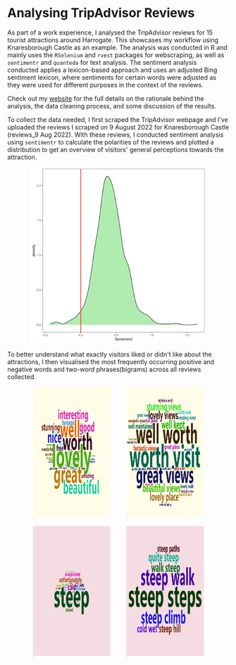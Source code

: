 # Analysing TripAdvisor Reviews
As part of a work experience, I analysed the TripAdvisor reviews for 15 tourist attractions around Harrogate. This showcases my workflow using Knaresborough Castle as an example. The analysis was conducted in R and mainly uses the `RSelenium` and `rvest` packages for webscraping, as well as `sentimentr` and `quanteda` for text analysis. The sentiment analysis conducted applies a lexicon-based approach and uses an adjusted Bing sentiment lexicon, where sentiments for certain words were adjusted as they were used for different purposes in the context of the reviews.

Check out my <a href = "https://brendonkoh-portfolio.netlify.app/projects/analysing-tripadvisor-reviews/">website</a> for the full details on the rationale behind the analysis, the data cleaning process, and some discussion of the results.

To collect the data needed, I first scraped the TripAdvisor webpage and I've uploaded the reviews I scraped on 9 August 2022 for Knaresborough Castle (reviews_9 Aug 2022). With these reviews, I conducted sentiment analysis using `sentimentr` to calculate the polarities of the reviews and plotted a distribution to get an overview of visitors' general perceptions towards the attraction.
<p align = "center"><img src = "bing_sentimentscore.png" height = "400"></img></p>

To better understand what exactly visitors liked or didn't like about the attractions, I then visualised the most frequently occurring positive and negative words and two-word phrases(bigrams) across all reviews collected.

<p align="center">
  <img src="positive_monograms.png" width="35%" height = "300">
&nbsp; &nbsp; &nbsp; &nbsp;
  <img src="positive_bigrams.png" width="35%" height = "300">
</p>
<p align="center">
  <img src="negative_monograms.png" width="35%" height = "300">
&nbsp; &nbsp; &nbsp; &nbsp;
  <img src="negative_bigrams.png" width="35%" height = "300">
</p>

